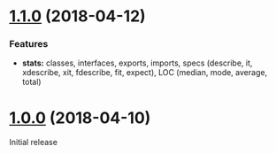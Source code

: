 <a name="1.1.0"></a>
# [1.1.0](https://github.com/compodoc/ts-stats/compare/1.0.0...1.1.0) (2018-04-12)

### Features

* **stats:** classes, interfaces, exports, imports, specs (describe, it, xdescribe, xit, fdescribe, fit, expect), LOC (median, mode, average, total)

<a name="1.0.0"></a>
# [1.0.0](https://github.com/compodoc/ts-stats/releases/tag/1.0.0) (2018-04-10)

Initial release